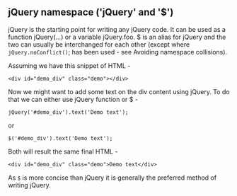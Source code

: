 ## jQuery namespace ('jQuery' and '\$')

jQuery is the starting point for writing any jQuery code. It can be used as a function jQuery(...) or a variable jQuery.foo. \$ is an alias for jQuery and the two can usually be interchanged for each other (except where
`jQuery.noConflict()`; has been used - see Avoiding namespace collisions).

Assuming we have this snippet of HTML -

`<div id="demo_div" class="demo"></div>`

Now we might want to add some text on the div content using jQuery. To do that we can either use jQuery function or \$ -

`jQuery('#demo_div').text('Demo text');`

or

`$('#demo_div').text('Demo text');`

Both will result the same final HTML -

`<div id="demo_div" class="demo">Demo text</div>`

As `$` is more concise than jQuery it is generally the preferred method of writing jQuery.
